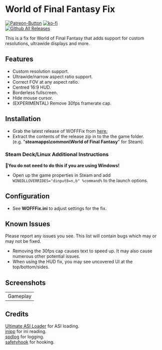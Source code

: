 # World of Final Fantasy Fix
[![Patreon-Button](https://github.com/Lyall/WOFFFix/assets/695941/19c468ac-52af-4790-b4eb-5187c06af949)](https://www.patreon.com/Wintermance) [![ko-fi](https://ko-fi.com/img/githubbutton_sm.svg)](https://ko-fi.com/W7W01UAI9)<br />
[![Github All Releases](https://img.shields.io/github/downloads/Lyall/WOFFFix/total.svg)](https://github.com/Lyall/WOFFFix/releases)

This is a fix for World of Final Fantasy that adds support for custom resolutions, ultrawide displays and more.

## Features
- Custom resolution support.
- Ultrawide/narrow aspect ratio support.
- Correct FOV at any aspect ratio.
- Centred 16:9 HUD.
- Borderless fullscreen.
- Hide mouse cursor.
- (EXPERIMENTAL) Remove 30fps framerate cap.

## Installation
- Grab the latest release of WOFFFix from [here.](https://github.com/Lyall/WOFFFix/releases)
- Extract the contents of the release zip in to the the game folder.<br />(e.g. "**steamapps\common\World of Final Fantasy**" for Steam).

### Steam Deck/Linux Additional Instructions
🚩**You do not need to do this if you are using Windows!**
- Open up the game properties in Steam and add `WINEDLLOVERRIDES="dinput8=n,b" %command%` to the launch options.

## Configuration
- See **WOFFFix.ini** to adjust settings for the fix.

## Known Issues
Please report any issues you see.
This list will contain bugs which may or may not be fixed.

- Removing the 30fps cap causes text to speed up. It may also cause numerous other potential issues.
- When using the HUD fix, you may see uncovered UI at the top/bottom/sides.

## Screenshots

| |
|:--:|
| Gameplay |

## Credits
[Ultimate ASI Loader](https://github.com/ThirteenAG/Ultimate-ASI-Loader) for ASI loading. <br />
[inipp](https://github.com/mcmtroffaes/inipp) for ini reading. <br />
[spdlog](https://github.com/gabime/spdlog) for logging. <br />
[safetyhook](https://github.com/cursey/safetyhook) for hooking.
